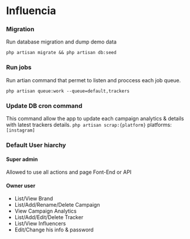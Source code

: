 # Influencia

### Migration
Run database migration and dump demo data

`php artisan migrate && php artisan db:seed`

### Run jobs
Run artian command that permet to listen and proccess each job queue.

`php artisan queue:work --queue=default,trackers`

### Update DB cron command
This command allow the app to update each campaign analytics & details with latest trackers details.
`php artisan scrap:{platform}`
platforms: `[instagram]`

### Default User hiarchy
#### Super admin

Allowed to use all actions and page Font-End or API

#### Owner user
- List/View Brand
- List/Add/Rename/Delete Campaign
- View Campaign Analytics
- List/Add/Edit/Delete Tracker
- List/View Influencers
- Edit/Change his info & password